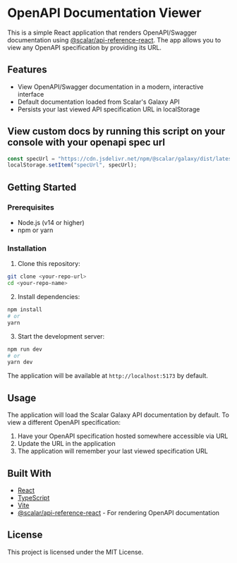# OpenAPI Documentation Viewer

This is a simple React application that renders OpenAPI/Swagger documentation using [@scalar/api-reference-react](https://github.com/scalar/scalar). The app allows you to view any OpenAPI specification by providing its URL.

## Features

- View OpenAPI/Swagger documentation in a modern, interactive interface
- Default documentation loaded from Scalar's Galaxy API
- Persists your last viewed API specification URL in localStorage

## View custom docs by running this script on your console with your openapi spec url

```js
const specUrl = "https://cdn.jsdelivr.net/npm/@scalar/galaxy/dist/latest.yaml"; // replace with your spec url
localStorage.setItem("specUrl", specUrl);
```

## Getting Started

### Prerequisites

- Node.js (v14 or higher)
- npm or yarn

### Installation

1. Clone this repository:

```bash
git clone <your-repo-url>
cd <your-repo-name>
```

2. Install dependencies:

```bash
npm install
# or
yarn
```

3. Start the development server:

```bash
npm run dev
# or
yarn dev
```

The application will be available at `http://localhost:5173` by default.

## Usage

The application will load the Scalar Galaxy API documentation by default. To view a different OpenAPI specification:

1. Have your OpenAPI specification hosted somewhere accessible via URL
2. Update the URL in the application
3. The application will remember your last viewed specification URL

## Built With

- [React](https://reactjs.org/)
- [TypeScript](https://www.typescriptlang.org/)
- [Vite](https://vitejs.dev/)
- [@scalar/api-reference-react](https://github.com/scalar/scalar) - For rendering OpenAPI documentation

## License

This project is licensed under the MIT License.
